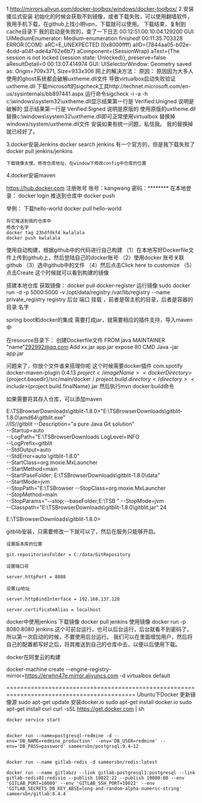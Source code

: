 1.http://mirrors.aliyun.com/docker-toolbox/windows/docker-toolbox/
2.安装
  傻瓜式安装
  初始化的时候会获取不到镜像，或者下载失败，可以使用翻墙软件，我用手机下载，在github上找小明vpn，下载就可以使用。
  下载结束，复制到cache目录下
  我的启动是失败的，查了一下日志
  00:12:51.00:10:04.129200 GUI: UIMediumEnumerator: Medium-enumeration finished!
    00:11:35.703328 ERROR [COM]: aRC=E_UNEXPECTED (0x8000ffff) aIID={7844aa05-b02e-4cdd-a04f-ade4a762e6b7} aComponent={SessionWrap} aText={The session is not locked (session state: Unlocked)}, preserve=false aResultDetail=0
    00:13:07.414974 GUI: UISelectorWindow: Geometry saved as: Origin=709x371, Size=933x306
 网上的解决方法：
    原因：
        原因因为大多人使用的ghost系统都会破解uxtheme.dll文件
        导致virtualbox启动失败验证uxtheme.dll
        下载microsoft的sigcheck工具http://technet.microsoft.com/en-us/sysinternals/bb897441.aspx 
        运行命令sigcheck -i -a -h c:\windows\system32\uxtheme.dll显示结果第一行是 Verified:Unigned 说明是破解的 
        显示结果第一行是 Verified:Signed 说明是原版的 
        使用原版的uxtheme.dll替换c:\windows\system32\uxtheme.dll即可正常使用virtualbox
    替换掉windows/system/uxtheme.dll文件
        安装如果有统一问题，私信我。
    我的替换掉就已经好了。

3.docker安装Jenkins
    docker search jenkins 有一个官方的，但是我下载失败了
    docker pull jenkins/jenkins


    下载镜像太慢，修改仓库地址，在window下修改config中仓库的位置
4.docker安装maven
    


https://hub.docker.com
注册账号
    账号：kangwang
    密码：********
在本地登录：
    docker login
推送到仓库中
    docker push

举例：
    下载hello-world
    docker pull hello-world
    
    将它推送到我的仓库中
    修改个名字
    docker tag 23hdfdkf4 kwlalala
    docker push kwlalala

使用自动构建，根据github中的代码进行自己构建
    （1）在本地写好Dockerfile文件上传到github上，然后登陆自己的docker账号
    （2）使用docker 账号关联github
    （3）选中github中的文件
    （4）然后点击Click here to customize
    （5）点击Create
    这个时候就可以看到构建的镜像

搭建本地仓库
    获取镜像：
        docker pull docker-register
    运行镜像
        sudo docker run -d   -p 5000:5000 -v /opt/data/registry:/var/lib/registry --name private_registry registry 
                       后台  端口           挂载  ，前者是宿主机的目录，后者是容器的目录     名字


spring boot和docker的集成
    需要打成jar，就需要相应的插件支持，导入maven中

在resource目录下：
    创建Dockerfile文件
        FROM java
        MAINTAINER "name"<292992@qq.com>
        Add xx.jar app.jar
        expose 80
        CMD Java -jar app.jar

问题来了，你放个文件谁来搭理你呢
    这个时候需要docker插件
     <plugin>
        <groupId>com.spotify</groupId>
        <artifactId>docker-maven-plugin</artifactId>
        <version>0.4.13</version>
        <configuration>
          <imageName>${project}</imageName>
          <dockerDirectory>${project.basedir}/src/main/docker</dockerDirectory>
          <resources>
            <resource>
              <targetPath>/</targetPath>
              <directory>${project.build.directory}</directory>
              <include>${project.build.finalName}.jar</include>
            </resource>
          </resources>
        </configuration>
      </plugin>
然后执行mvn docker:build命令

如果需要将其存入仓库，可以添加maven
<peo>







E:\TSBrowserDownloads\gitblit-1.8.0>"E:\TSBrowserDownloads\gitblit-1.8.0\amd64\gitblit.exe"  
//IS//gitblit
--Description="a pure Java Git solution"                
--Startup=auto                  
--LogPath="E:\TSBrowserDownloads
LogLevel=INFO            
--LogPrefix=gitblit             
--StdOutput=auto                
--StdError=auto
\gitblit-1.8.0"                  
--StartClass=org.moxie.MxLauncher               
--StartMethod=main              
--StartPaseFolder;
E:\TSBrowserDownloads\gitblit-1.8.0\data"              
--StartMode=jvm                 
--StopPath="E:\TSBrowser
 --StopClass=org.moxie.MxLauncher                
 --StopMethod=main               
 --StopParams="--stop;--baseFolder;E:\TSB
"                --StopMode=jvm                 
 --Classpath="E:\TSBrowserDownloads\gitblit-1.8.0\gitblit.jar"
24

E:\TSBrowserDownloads\gitblit-1.8.0>





gitblib安装，只需要修改一下就可以了，然后在服务只能够开启。

    设置版本库的位置

    git.repositoriesFolder = C:/data/GitRepository

    设置端口号

    server.httpPort = 8088

    设置ip地址

    server.httpBindInterface = 192.168.137.128

    server.certificateAlias = localhost



docker中使用jenkins
    下载镜像 docker pull jenkins
    使用镜像 docker run -p 8080:8080 jenkins
    这个可前台运行，也可以后台运行，后台就看不到密码了，所以第一次启动的时候，不要使用后台运行。
    我们可以在里面增加用户，然后将自己的配置都写好之后，将其推送到自己的仓库中去，以便以后使用下载。

docker在阿里云的构建



docker-machine create --engine-registry-mirror=https://erwhn47e.mirror.aliyuncs.com -d virtualbox default
    
===========================================================================================
    Ubuntu下Docker
    更新镜像源
        sudo apt-get update
    安装docker.io
        sudo apt-get install docker.io
    sudo apt-get install curl
    curl -sSL https://get.docker.com | sh

    docker service start


    docker run --name=postgresql-redmine -d --env='DB_NAME=redmine_production' --env='DB_USER=redmine' --env='DB_PASS=password' sameersbn/postgrsql:9.4-12


    docker run --name gitlab-redis -d sameersbn/redis:latest

    docker run --name gitlabzz --link gitlab-postgresql1:postgresql --link gitlab-redis01:redisio --publish 10022:22 --publish 10080:80 --env 'GITLAB_PORT=10080' --env 'GITLAB_SSH_PORT=10022' --env 'GITLAB_SECRETS_DB_KEY_ABSE=long-and-random-alpha-numeric-string' sameersbn/gitlab:8.4.4